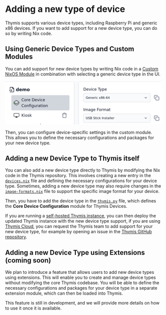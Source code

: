 # Adding a new type of device

Thymis supports various device types, including Raspberry Pi and generic x86 devices. If you want to add support for a new device type, you can do so by writing Nix code.

## Using Generic Device Types and Custom Modules

You can add support for new device types by writing Nix code in a [Custom NixOS Module](thymis-modules/nix-language-module.md) in combination with selecting a generic device type in the UI.

![Select Generic Device Type](./select_generic_device_type.png)

Then, you can configure device-specific settings in the custom module. This allows you to define the necessary configurations and packages for your new device type.

## Adding a new Device Type to Thymis itself

You can also add a new device type directly to Thymis by modifying the Nix code in the Thymis repository. This involves creating a new entry in the [`devices.nix`](https://github.com/Thymis-io/thymis/blob/master/nix/devices.nix) file and defining the necessary configurations for your device type. Sometimes, adding a new device type may also require changes in the [`image-formats.nix`](https://github.com/Thymis-io/thymis/blob/master/nix/image-formats.nix) file to support the specific image format for your device.

Then, you have to add the device type in the [`thymis.py`](https://github.com/Thymis-io/thymis/blob/master/controller/thymis_controller/modules/thymis.py) file, which defines the **Core Device Configuration** module for Thymis Devices.

If you are running a [self-hosted Thymis instance](../setting-up-thymis/self-hosted.md), you can then deploy the updated Thymis instance with the new device type support, if you are using [Thymis Cloud](../setting-up-thymis/thymis-cloud.md), you can request the Thymis team to add support for your new device type, for example by opening an issue in the [Thymis GitHub repository](https://github.com/Thymis-io/thymis/issues).

## Adding a new Device Type using Extensions (coming soon)

We plan to introduce a feature that allows users to add new device types using extensions. This will enable you to create and manage device types without modifying the core Thymis codebase. You will be able to define the necessary configurations and packages for your device type in a separate extension module, which can then be loaded into Thymis.

This feature is still in development, and we will provide more details on how to use it once it is available.
